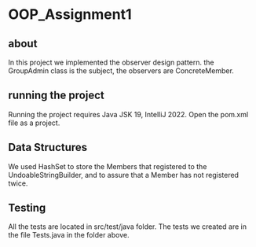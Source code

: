 # OOP_Assignment1
## about
In this project we implemented the observer design pattern.
the GroupAdmin class is the subject, the observers are ConcreteMember.
## running the project
Running the project requires Java JSK 19, IntelliJ 2022.
Open the pom.xml file as a project.
## Data Structures
We used HashSet to store the Members that registered to the UndoableStringBuilder, and to assure that a Member has not registered twice.
## Testing
All the tests are located in src/test/java folder.
The tests we created are in the file Tests.java in the folder above.
